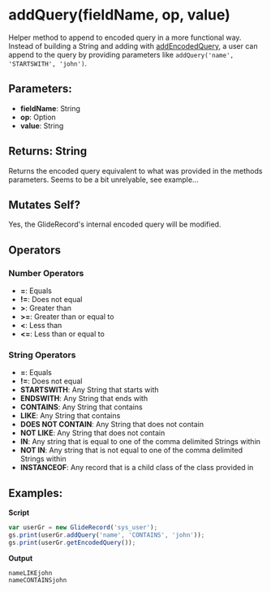 # addQuery(fieldName, op, value)
Helper method to append to encoded query in a more
functional way. Instead of building a String and adding with
[addEncodedQuery](/glide_record/add_encoded_query.md), a user
can append to the query by providing parameters like `addQuery('name', 'STARTSWITH', 'john')`.

## Parameters:
- **fieldName**: String
- **op**: Option<String>
- **value**: String

## Returns: String
Returns the encoded query equivalent to what was provided in the methods parameters. Seems to be a bit unrelyable, see example...

## Mutates Self?
Yes, the GlideRecord's internal encoded query will be modified.

## Operators

### Number Operators
- **=**: Equals
- **!=**: Does not equal
- **>**: Greater than
- **>=**: Greater than or equal to
- **<**: Less than
- **<=**: Less than or equal to

### String Operators
- **=**: Equals
- **!=**: Does not equal
- **STARTSWITH**: Any String that starts with <value>
- **ENDSWITH**: Any String that ends with <value>
- **CONTAINS**: Any String that contains <value>
- **LIKE**: Any String that contains <value>
- **DOES NOT CONTAIN**: Any String that does not contain <value>
- **NOT LIKE**: Any String that does not contain <value>
- **IN**: Any string that is equal to one of the comma delimited Strings within <value>
- **NOT IN**: Any string that is not equal to one of the comma delimited Strings within <value>
- **INSTANCEOF**: Any record that is a child class of the class provided in <value>

## Examples:

**Script**
```js
var userGr = new GlideRecord('sys_user');
gs.print(userGr.addQuery('name', 'CONTAINS', 'john'));
gs.print(userGr.getEncodedQuery());
```
**Output**
```
nameLIKEjohn
nameCONTAINSjohn
```
